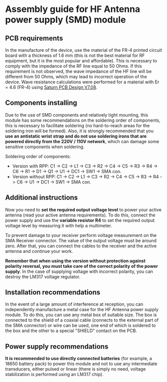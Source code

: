 # Assembly guide for HF Antenna power supply (SMD) module

## PCB requirements
In the manufacture of the device, use the material of the FR-4 printed circuit board with a thickness of 1.6 mm (this is not the best material for RF equipment, but it is the most popular and affordable). This is necessary to comply with the impedance of the RF line equal to 50 Ohms. If this requirement is not observed, the wave impedance of the HF line will be different from 50 Ohms, which may lead to incorrect operation of the device. Wave resistance calculations were performed for a material with Er = 4.6 (FR-4) using [Saturn PCB Design V7.08](http://www.saturnpcb.com/pcb_toolkit/).

## Components installing 
Due to the use of SMD components and relatively tight mounting, this module has some recommendations on the soldering order of components, this is necessary to facilitate soldering (no hard-to-reach areas for the soldering iron will be formed).
Also, it is strongly recommended that you **use an antistatic wrist strap and do not use soldering irons that are powered directly from the 220V / 110V network**, which can damage some sensitive components when soldering.

Soldering order of components:

- Version with RPP: C1 -> C2 -> L1 -> C3 -> R2 -> C4 -> C5 -> R3 -> R4 -> C6 -> R1 -> D1 -> Q1 -> U1 -> DC1 -> SW1 -> SMA con.
- Version without RPP: C1 -> C2 -> L1 -> C3 -> R2 -> C4 -> C5 -> R3 -> R4 -> C6 -> U1 -> DC1 -> SW1 -> SMA con.

## Additional instructions
Now you need to **set the required output voltage level** to power your active antenna (read your active antenna requirements). To do this, connect the power supply and use the **variable resistor R4** to set the required output voltage level by measuring it with help a multimeter.  

To prevent damage to your receiver perform voltage measurement on the SMA Receiver connector. The value of the output voltage must be around zero. After that, you can connect the cables to the receiver and the active antenna and continue your work.  

**Remember that when using the version without protection against polarity reversal, you must take care of the correct polarity of the power supply**. In the case of supplying voltage with incorrect polarity, you can destroy the LM317 voltage regulator.

## Installation recommendations
In the event of a large amount of interference at reception, you can independently manufacture a metal case for the HF Antenna power supply module. To do this, you can use any metal box of suitable size. The box is connected to the shield of a coaxial cable (connects to the external part of the SMA connector) or wire can be used, one end of which is soldered to the box and the other to a special "SHIELD" contact on the PCB.

## Power supply recommendations
**It is recommended to use directly connected batteries** (for example, a 18650 battery pack) to power this module and not to use any intermediate transducers, either pulsed or linear (there is simply no need, voltage stabilization is performed using an LM317 chip).
